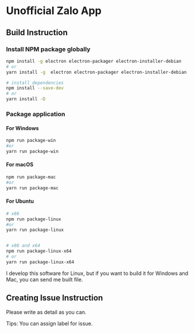 # Unofficial Zalo App


## Build Instruction

### Install NPM package globally

``` bash
npm install -g electron electron-packager electron-installer-debian
# or
yarn install -g  electron electron-packager electron-installer-debian
```
``` bash
# install dependencies
npm install --save-dev
# or
yarn install -D
```

### Package application

#### For Windows

``` bash
npm run package-win
#or
yarn run package-win
```

#### For macOS
``` bash
npm run package-mac
#or 
yarn run package-mac
```

#### For Ubuntu
``` bash
# x86
npm run package-linux
#or
yarn run package-linux


# x86 and x64
npm run package-linux-x64
# or
yarn run package-linux-x64
```

I develop this software for Linux, but if you want to build it for Windows and Mac, you can send me built file.

## Creating Issue Instruction

Please write as detail as you can.

Tips: You can assign label for issue.